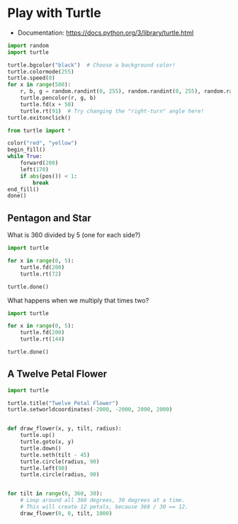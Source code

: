 # Play with Turtle

* Documentation: https://docs.python.org/3/library/turtle.html

```python
import random
import turtle

turtle.bgcolor("black")  # Choose a background color!
turtle.colormode(255)
turtle.speed(0)
for x in range(500):
    r, b, g = random.randint(0, 255), random.randint(0, 255), random.randint(0, 255)
    turtle.pencolor(r, g, b)
    turtle.fd(x + 50)
    turtle.rt(91)  # Try changing the "right-turn" angle here!
turtle.exitonclick()
```

```python
from turtle import *

color("red", "yellow")
begin_fill()
while True:
    forward(200)
    left(170)
    if abs(pos()) < 1:
        break
end_fill()
done()
```

## Pentagon and Star

What is 360 divided by 5 (one for each side?)

```python
import turtle

for x in range(0, 5):
    turtle.fd(200)
    turtle.rt(72)

turtle.done()
```

What happens when we multiply that times two?

```python
import turtle

for x in range(0, 5):
    turtle.fd(200)
    turtle.rt(144)

turtle.done()
```

## A Twelve Petal Flower

```python
import turtle

turtle.title("Twelve Petal Flower")
turtle.setworldcoordinates(-2000, -2000, 2000, 2000)


def draw_flower(x, y, tilt, radius):
    turtle.up()
    turtle.goto(x, y)
    turtle.down()
    turtle.seth(tilt - 45)
    turtle.circle(radius, 90)
    turtle.left(90)
    turtle.circle(radius, 90)


for tilt in range(0, 360, 30):
    # Loop around all 360 degrees, 30 degrees at a time.
    # This will create 12 petals, because 360 / 30 == 12.
    draw_flower(0, 0, tilt, 1000)
```
